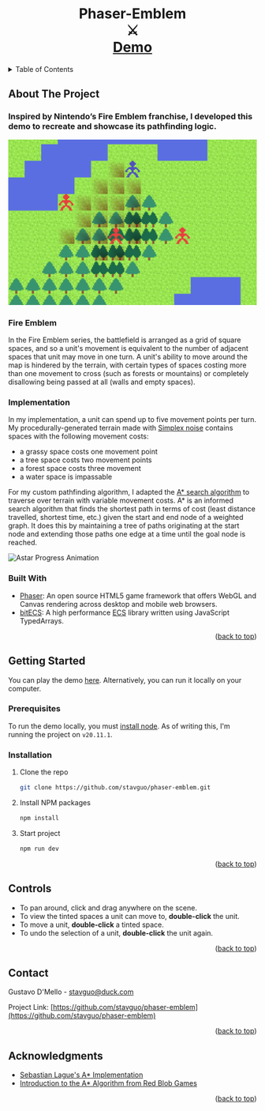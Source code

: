 <a name="readme-top"></a>

<h1 style="text-align: center;">
  Phaser-Emblem<br>⚔️<br>
  <a href="https://stavguo.github.io/phaser-emblem/">Demo</a>
</h1>

<details>
  <summary>Table of Contents</summary>
  <ol>
    <li>
      <a href="#about-the-project">About The Project</a>
      <ul>
        <li><a href="#built-with">Built With</a></li>
      </ul>
    </li>
    <li>
      <a href="#getting-started">Getting Started</a>
      <ul>
        <li><a href="#prerequisites">Prerequisites</a></li>
        <li><a href="#installation">Installation</a></li>
      </ul>
    </li>
    <li><a href="#controls">Controls</a></li>
    <li><a href="#contact">Contact</a></li>
    <li><a href="#acknowledgments">Acknowledgments</a></li>
  </ol>
</details>



## About The Project
### Inspired by Nintendo’s Fire Emblem franchise, I developed this demo to recreate and showcase its pathfinding logic.
[![Phaser Emblem Screen Shot][product-screenshot]](https://stavguo.github.io/phaser-emblem/)

### Fire Emblem
In the Fire Emblem series, the battlefield is arranged as a grid of square spaces, and so a unit's movement is equivalent to the number of adjacent spaces that unit may move in one turn. A unit's ability to move around the map is hindered by the terrain, with certain types of spaces costing more than one movement to cross (such as forests or mountains) or completely disallowing being passed at all (walls and empty spaces).

### Implementation
In my implementation, a unit can spend up to five movement points per turn. My procedurally-generated terrain made with [Simplex noise](https://en.wikipedia.org/wiki/Simplex_noise) contains spaces with the following movement costs:
* a grassy space costs one movement point
* a tree space costs two movement points
* a forest space costs three movement
* a water space is impassable<br>

For my custom pathfinding algorithm, I adapted the [A* search algorithm](https://en.wikipedia.org/wiki/A*_search_algorithm) to traverse over terrain with variable movement costs. A* is an informed search algorithm that finds the shortest path in terms of cost (least distance travelled, shortest time, etc.) given the start and end node of a weighted graph. It does this by maintaining a tree of paths originating at the start node and extending those paths one edge at a time until the goal node is reached.

![Astar Progress Animation](https://upload.wikimedia.org/wikipedia/commons/5/5d/Astar_progress_animation.gif)

### Built With

* [Phaser](Phaser-url): An open source HTML5 game framework that offers WebGL and Canvas rendering across desktop and mobile web browsers.
* [bitECS](bitECS-url): A high performance [ECS](https://en.wikipedia.org/wiki/Entity_component_system) library written using JavaScript TypedArrays.

<p align="right">(<a href="#readme-top">back to top</a>)</p>



## Getting Started

You can play the demo [here](https://stavguo.github.io/phaser-emblem/). Alternatively, you can run it locally on your computer.

### Prerequisites

To run the demo locally, you must [install node](https://nodejs.org/en/download). As of writing this, I'm running the project on ```v20.11.1```.

### Installation

1. Clone the repo
   ```sh
   git clone https://github.com/stavguo/phaser-emblem.git
   ```
2. Install NPM packages
   ```sh
   npm install
   ```
3. Start project
   ```sh
   npm run dev
   ```

<p align="right">(<a href="#readme-top">back to top</a>)</p>



## Controls

* To pan around, click and drag anywhere on the scene.
* To view the tinted spaces a unit can move to, <strong>double-click</strong> the unit.
* To move a unit, <strong>double-click</strong> a tinted space.
* To undo the selection of a unit, <strong>double-click</strong> the unit again.

<p align="right">(<a href="#readme-top">back to top</a>)</p>



## Contact

Gustavo D'Mello - stavguo@duck.com

Project Link: [https://github.com/stavguo/phaser-emblem](https://github.com/stavguo/phaser-emblem)

<p align="right">(<a href="#readme-top">back to top</a>)</p>



## Acknowledgments

* [Sebastian Lague's A* Implementation](https://github.com/SebLague/Pathfinding/tree/master)
* [Introduction to the A* Algorithm from Red Blob Games](https://www.redblobgames.com/pathfinding/a-star/introduction.html)

<p align="right">(<a href="#readme-top">back to top</a>)</p>

<!-- https://www.markdownguide.org/basic-syntax/#reference-style-links -->
[product-screenshot]: product-pic.jpg
[Phaser-url]: https://phaser.io/
[bitECS-url]: https://github.com/NateTheGreatt/bitECS
